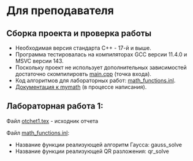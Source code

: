 # Для преподавателя

## Сборка проекта и проверка работы

* Необходимая версия стандарта С++ - 17-й и выше.
* Программа тестировалась на компиляторах GCC версии 11.4.0 и MSVC версии 143.
* Поскольку проект не использует дополнительных зависимостей достаточно скомпилировть [main.cpp](mymath2\main.cpp) (точка входа).
* Код алгоритмов для лабораторных работ: [math_functions.inl](mymath2\mymath\inline\math_functions.inl).
* [Документация к mymath](/mymath2/docs/index.md) (в процессе написания).


## Лабораторная работа 1:

Файл [otchet1.tex](./otchet1.tex) - исходник отчета

Файл [math_functions.inl](mymath2\mymath\inline\math_functions.inl):

* Название функции реализующей алгоритм Гаусса: gauss_solve
* Название функции реализующей QR разложения: qr_solve
